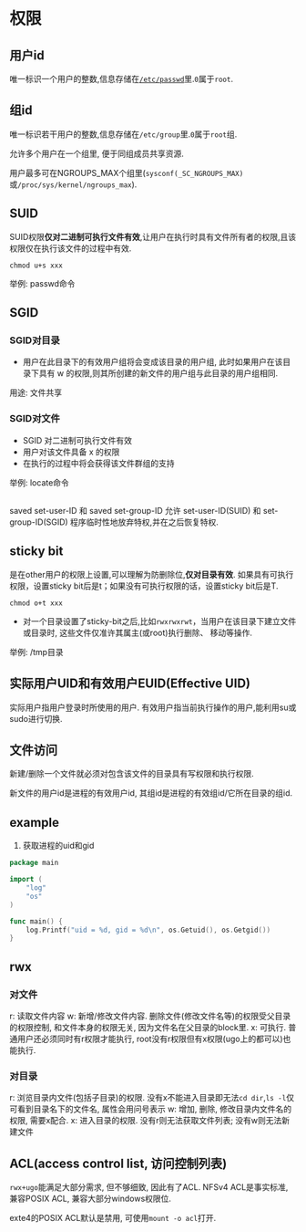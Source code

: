 # 权限

## 用户id
唯一标识一个用户的整数,信息存储在[`/etc/passwd`](files/passwd.md)里.`0`属于`root`.

## 组id
唯一标识若干用户的整数,信息存储在`/etc/group`里.`0`属于`root`组.

允许多个用户在一个组里, 便于同组成员共享资源.

用户最多可在NGROUPS_MAX个组里(`sysconf(_SC_NGROUPS_MAX)`或`/proc/sys/kernel/ngroups_max`).

## SUID
SUID权限**仅对二进制可执行文件有效**,让用户在执行时具有文件所有者的权限,且该权限仅在执行该文件的过程中有效.

```
chmod u+s xxx
```

举例: passwd命令

## SGID

### SGID对目录

- 用户在此目录下的有效用户组将会变成该目录的用户组, 此时如果用户在该目录下具有 w 的权限,则其所创建的新文件的用户组与此目录的用户组相同.

用途: 文件共享

### SGID对文件

- SGID 对二进制可执行文件有效
- 用户对该文件具备 x 的权限
- 在执行的过程中将会获得该文件群组的支持

举例: locate命令

## 
saved set-user-ID 和 saved set-group-ID 允许 set-user-ID(SUID) 和
set-group-ID(SGID) 程序临时性地放弃特权,并在之后恢复特权.

## sticky bit

是在other用户的权限上设置,可以理解为防删除位,**仅对目录有效**.
如果具有可执行权限，设置sticky bit后是t；如果没有可执行权限的话，设置sticky bit后是T.

```
chmod o+t xxx
```

- 对一个目录设置了sticky-bit之后,比如`rwxrwxrwt`，当用户在该目录下建立文件或目录时, 这些文件仅准许其属主(或root)执行删除、 移动等操作.

举例: /tmp目录

## 实际用户UID和有效用户EUID(Effective UID)
实际用户指用户登录时所使用的用户.
有效用户指当前执行操作的用户,能利用su或sudo进行切换.

## 文件访问
新建/删除一个文件就必须对包含该文件的目录具有写权限和执行权限.

新文件的用户id是进程的有效用户id, 其组id是进程的有效组id/它所在目录的组id.

## example
1. 获取进程的uid和gid
```go
package main

import (
	"log"
	"os"
)

func main() {
	log.Printf("uid = %d, gid = %d\n", os.Getuid(), os.Getgid())
}
```

## rwx
### 对文件
r: 读取文件内容
w: 新增/修改文件内容. 删除文件(修改文件名等)的权限受父目录的权限控制, 和文件本身的权限无关, 因为文件名在父目录的block里.
x: 可执行. 普通用户还必须同时有r权限才能执行, root没有r权限但有x权限(ugo上的都可以)也能执行.

### 对目录
r: 浏览目录内文件(包括子目录)的权限. 没有x不能进入目录即无法`cd dir`,`ls -l`仅可看到目录名下的文件名, 属性会用问号表示
w: 增加, 删除, 修改目录内文件名的权限, 需要x配合.
x: 进入目录的权限. 没有r则无法获取文件列表; 没有w则无法新建文件

## ACL(access control list, 访问控制列表)
`rwx+ugo`能满足大部分需求, 但不够细致, 因此有了ACL. NFSv4 ACL是事实标准, 兼容POSIX ACL, 兼容大部分windows权限位.

exte4的POSIX ACL默认是禁用, 可使用`mount -o acl`打开.
